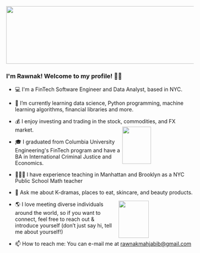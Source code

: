 <img src='https://www.paliscope.com/wp-content/uploads/2018/04/Gif-animation-hello.gif' width='104%' height='155px;' align='center'/>

### I'm Rawnak! Welcome to my profile! 👋🏽


- 💻 I'm a FinTech Software Engineer and Data Analyst, based in NYC. 
- 🌱 I’m currently learning data science, Python programming, machine learning algorithms, financial libraries and more.
- 💰 I enjoy investing and trading in the stock, commodities, and FX market. <img src='https://thumbs.gfycat.com/BitterSinfulChinesecrocodilelizard-size_restricted.gif' width='40%' height='100px;' align='right'/>
- 🎓 I graduated from Columbia University Engineering's FinTech program and have a BA in International Criminal Justice and Economics.
- 👩🏽‍🏫 I have experience teaching in Manhattan and Brooklyn as a NYC Public School Math teacher 

- 💬 Ask me about K-dramas, places to eat, skincare, and beauty products. 
<img src='https://media4.giphy.com/media/dAKo7JMzOGnOpXC7WY/giphy-preview.gif' width='40%' height='100px;' align='right'/>

- 🌎 I love meeting diverse individuals around the world, so if you want to connect, feel free to reach out & introduce yourself (don’t just say hi, tell me about yourself!)

- 📫 How to reach me: You can e-mail me at rawnakmahjabib@gmail.com
